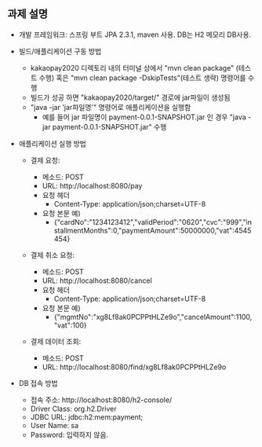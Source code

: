 ## 과제 설명
* 개발 프레임워크: 스프링 부트 JPA 2.3.1, maven 사용. DB는 H2 메모리 DB사용.
* 빌드/애플리케이션 구동 방법 
    - kakaopay2020 디렉토리 내의 터미널 상에서 "mvn clean package" (테스트 수행) 혹은 
 "mvn clean package -DskipTests"(테스트 생략) 명령어를 수행
    - 빌드가 성공 하면 "kakaopay2020/target/" 경로에 jar파일이 생성됨
    - "java -jar 'jar파일명'" 명령어로 애플리케이션을 실행함
        - 예를 들어 jar 파일명이 payment-0.0.1-SNAPSHOT.jar 인 경우 
        "java -jar payment-0.0.1-SNAPSHOT.jar" 수행

* 애플리케이션 실행 방법      
    - 결제 요청: 
      - 메소드: POST       
      - URL: http://localhost:8080/pay
      - 요청 헤더
        - Content-Type: application/json;charset=UTF-8      
      - 요청 본문 예) 
        - {"cardNo":"1234123412","validPeriod":"0620","cvc":"999","installmentMonths":0,"paymentAmount":50000000,"vat":4545454}

    - 결제 취소 요청: 
      - 메소드: POST       
      - URL: http://localhost:8080/cancel
      - 요청 헤더
        - Content-Type: application/json;charset=UTF-8      
      - 요청 본문 예) 
        - {"mgmtNo":"xg8Lf8ak0PCPPtHLZe9o","cancelAmount":1100,"vat":100}
      
    - 결제 데이터 조회: 
      - 메소드: POST       
      - URL: http://localhost:8080/find/xg8Lf8ak0PCPPtHLZe9o
    
* DB 접속 방법
    - 접속 주소: http://localhost:8080/h2-console/
    - Driver Class: org.h2.Driver
    - JDBC URL: jdbc:h2:mem:payment;
    - User Name: sa
    - Password: 입력하지 않음.        